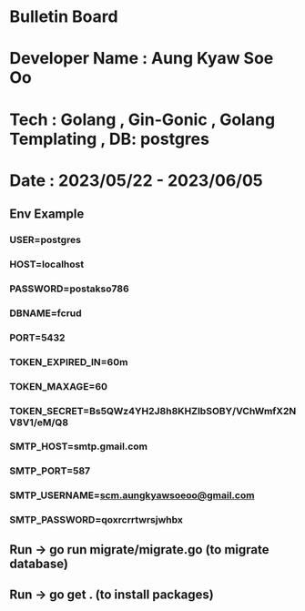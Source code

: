 # Bulletin Board

# Developer Name : Aung Kyaw Soe Oo

# Tech : Golang , Gin-Gonic , Golang Templating , DB: postgres

# Date : 2023/05/22 - 2023/06/05

## Env Example

### USER=postgres

### HOST=localhost

### PASSWORD=postakso786

### DBNAME=fcrud

### PORT=5432

### TOKEN_EXPIRED_IN=60m

### TOKEN_MAXAGE=60

### TOKEN_SECRET=Bs5QWz4YH2J8h8KHZlbSOBY/VChWmfX2NV8V1/eM/Q8

### SMTP_HOST=smtp.gmail.com

### SMTP_PORT=587

### SMTP_USERNAME=scm.aungkyawsoeoo@gmail.com

### SMTP_PASSWORD=qoxrcrrtwrsjwhbx

## Run -> go run migrate/migrate.go (to migrate database)

## Run -> go get . (to install packages)

